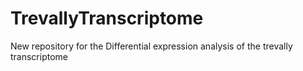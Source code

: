 # TrevallyTranscriptome
New repository for the Differential expression analysis of the trevally transcriptome
